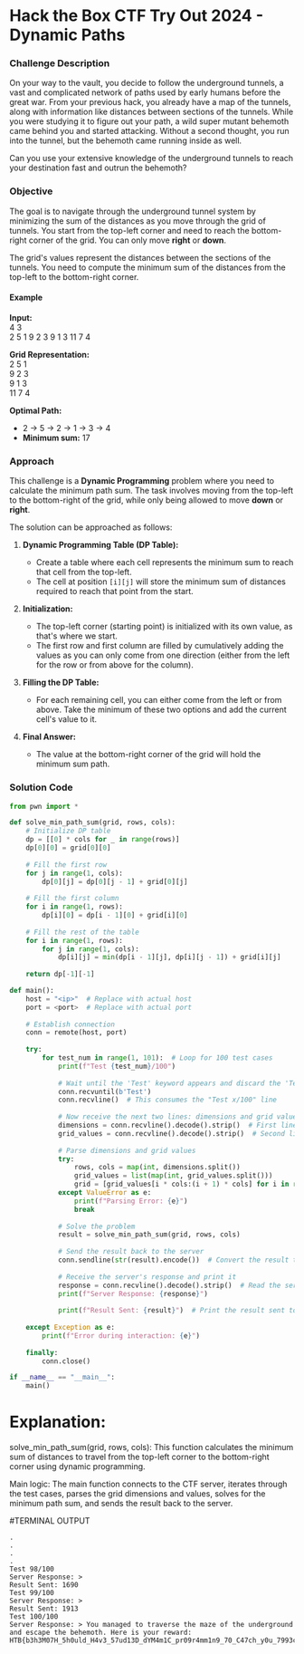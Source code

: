 # Hack the Box CTF Try Out 2024 - Dynamic Paths


### Challenge Description

On your way to the vault, you decide to follow the underground tunnels, a vast and complicated network of paths used by early humans before the great war. From your previous hack, you already have a map of the tunnels, along with information like distances between sections of the tunnels. While you were studying it to figure out your path, a wild super mutant behemoth came behind you and started attacking. Without a second thought, you run into the tunnel, but the behemoth came running inside as well. 

Can you use your extensive knowledge of the underground tunnels to reach your destination fast and outrun the behemoth?

### Objective

The goal is to navigate through the underground tunnel system by minimizing the sum of the distances as you move through the grid of tunnels. You start from the top-left corner and need to reach the bottom-right corner of the grid. You can only move **right** or **down**.

The grid's values represent the distances between the sections of the tunnels. You need to compute the minimum sum of the distances from the top-left to the bottom-right corner.

#### Example

**Input:**\
4 3 \
2 5 1 9 2 3 9 1 3 11 7 4

**Grid Representation:**\
2 5 1 \
9 2 3 \
9 1 3 \
11 7 4


**Optimal Path:**
- 2 -> 5 -> 2 -> 1 -> 3 -> 4  
- **Minimum sum:** 17

### Approach

This challenge is a **Dynamic Programming** problem where you need to calculate the minimum path sum. The task involves moving from the top-left to the bottom-right of the grid, while only being allowed to move **down** or **right**.

The solution can be approached as follows:

1. **Dynamic Programming Table (DP Table):**
   - Create a table where each cell represents the minimum sum to reach that cell from the top-left.
   - The cell at position `[i][j]` will store the minimum sum of distances required to reach that point from the start.

2. **Initialization:**
   - The top-left corner (starting point) is initialized with its own value, as that's where we start.
   - The first row and first column are filled by cumulatively adding the values as you can only come from one direction (either from the left for the row or from above for the column).

3. **Filling the DP Table:**
   - For each remaining cell, you can either come from the left or from above. Take the minimum of these two options and add the current cell's value to it.

4. **Final Answer:**
   - The value at the bottom-right corner of the grid will hold the minimum sum path.

### Solution Code

```python
from pwn import *

def solve_min_path_sum(grid, rows, cols):
    # Initialize DP table
    dp = [[0] * cols for _ in range(rows)]
    dp[0][0] = grid[0][0]
    
    # Fill the first row
    for j in range(1, cols):
        dp[0][j] = dp[0][j - 1] + grid[0][j]
    
    # Fill the first column
    for i in range(1, rows):
        dp[i][0] = dp[i - 1][0] + grid[i][0]
    
    # Fill the rest of the table
    for i in range(1, rows):
        for j in range(1, cols):
            dp[i][j] = min(dp[i - 1][j], dp[i][j - 1]) + grid[i][j]
    
    return dp[-1][-1]

def main():
    host = "<ip>"  # Replace with actual host
    port = <port>  # Replace with actual port
    
    # Establish connection
    conn = remote(host, port)
    
    try:
        for test_num in range(1, 101):  # Loop for 100 test cases
            print(f"Test {test_num}/100")
            
            # Wait until the 'Test' keyword appears and discard the 'Test x/100' line
            conn.recvuntil(b'Test')
            conn.recvline()  # This consumes the "Test x/100" line
            
            # Now receive the next two lines: dimensions and grid values
            dimensions = conn.recvline().decode().strip()  # First line: dimensions
            grid_values = conn.recvline().decode().strip()  # Second line: grid values
            
            # Parse dimensions and grid values
            try:
                rows, cols = map(int, dimensions.split())
                grid_values = list(map(int, grid_values.split()))
                grid = [grid_values[i * cols:(i + 1) * cols] for i in range(rows)]
            except ValueError as e:
                print(f"Parsing Error: {e}")
                break
            
            # Solve the problem
            result = solve_min_path_sum(grid, rows, cols)
            
            # Send the result back to the server
            conn.sendline(str(result).encode())  # Convert the result to bytes before sending
            
            # Receive the server's response and print it
            response = conn.recvline().decode().strip()  # Read the server's response
            print(f"Server Response: {response}")
            
            print(f"Result Sent: {result}")  # Print the result sent to the server
    
    except Exception as e:
        print(f"Error during interaction: {e}")
    
    finally:
        conn.close()

if __name__ == "__main__":
    main()
```

# Explanation:
solve_min_path_sum(grid, rows, cols): This function calculates the minimum sum of distances to travel from the top-left corner to the bottom-right corner using dynamic programming.

Main logic: The main function connects to the CTF server, iterates through the test cases, parses the grid dimensions and values, solves for the minimum path sum, and sends the result back to the server.

#TERMINAL OUTPUT
```
.
.
.
.
Test 98/100
Server Response: >
Result Sent: 1690
Test 99/100
Server Response: >
Result Sent: 1913
Test 100/100
Server Response: > You managed to traverse the maze of the underground and escape the behemoth. Here is your reward: HTB{b3h3M07H_5h0uld_H4v3_57ud13D_dYM4m1C_pr09r4mm1n9_70_C47ch_y0u_7993ce3ad5e391f976da123b87f55e87}

```

